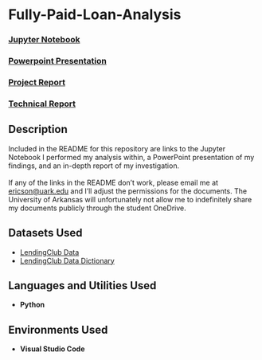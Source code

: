 # Fully-Paid-Loan-Analysis

 ### [Jupyter Notebook](https://github.com/eericson2005/Fully-Paid-Loan-Analysis/blob/11130913d140b5a78920ca0275435dc103743f40/Ethan's%20Code.ipynb)
 ### [Powerpoint Presentation](https://uark-my.sharepoint.com/:p:/g/personal/ericson_uark_edu/EXfXwTvR00ROkKV_5TE7I8IBeuB5zFNItXYDdvuJDNVQxA?e=Z72QKh)
 ### [Project Report](https://uark-my.sharepoint.com/:w:/g/personal/ericson_uark_edu/EXl_aybQf6FPj10BxKfE2QABoOLzeKevnSLMITPdmoO6Ng?e=bxebhY)
 ### [Technical Report](https://uark-my.sharepoint.com/:w:/g/personal/ericson_uark_edu/EbQ50zZbAFpCqzIh92kpttABJFQMslzIXjtzuRbHyczGhQ?e=sckE92)
 
<h2>Description</h2>

Included in the README for this repository are links to the Jupyter Notebook I performed my analysis within, a PowerPoint presentation of my findings, and an in-depth report of my investigation.<br/>
<br/>
If any of the links in the README don’t work, please email me at ericson@uark.edu and I’ll adjust the permissions for the documents. The University of Arkansas will unfortunately not allow me to indefinitely share my documents publicly through the student OneDrive.

<h2>Datasets Used</h2>

- [LendingClub Data](https://uark-my.sharepoint.com/:x:/g/personal/ericson_uark_edu/EQjmQz5kcz5EuW-xcUl86YgBtXvpnPdwpuUtFtdvgRu01w?e=KNzM0V)
- [LendingClub Data Dictionary](https://uark-my.sharepoint.com/:x:/g/personal/ericson_uark_edu/Ech3E-auMTZPrQLJUEP8AdkB1NM8DTfv1kyu04g5-avxSA?e=RlCmLF)

<h2>Languages and Utilities Used</h2>

- <b>Python</b> 

<h2>Environments Used </h2>

- <b>Visual Studio Code</b>
